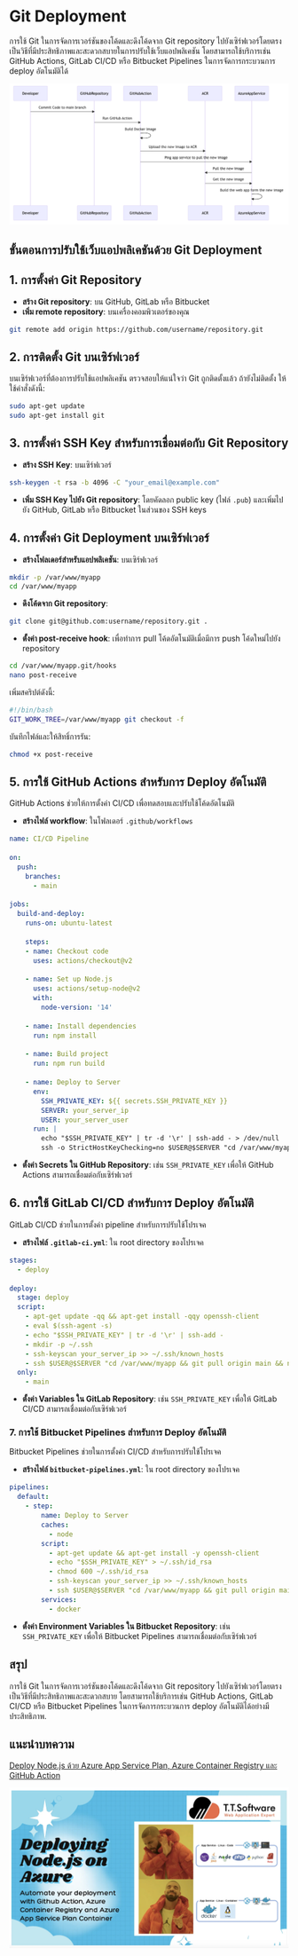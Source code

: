 # Git Deployment

การใช้ Git ในการจัดการเวอร์ชันของโค้ดและดึงโค้ดจาก Git repository ไปยังเซิร์ฟเวอร์โดยตรงเป็นวิธีที่มีประสิทธิภาพและสะดวกสบายในการปรับใช้เว็บแอปพลิเคชัน โดยสามารถใช้บริการเช่น GitHub Actions, GitLab CI/CD หรือ Bitbucket Pipelines ในการจัดการกระบวนการ deploy อัตโนมัติได้

![](./images/deployment-04.png)

## ขั้นตอนการปรับใช้เว็บแอปพลิเคชันด้วย Git Deployment

## 1. การตั้งค่า Git Repository

- **สร้าง Git repository**: บน GitHub, GitLab หรือ Bitbucket
- **เพิ่ม remote repository**: บนเครื่องคอมพิวเตอร์ของคุณ

```bash
git remote add origin https://github.com/username/repository.git
```

## 2. การติดตั้ง Git บนเซิร์ฟเวอร์

บนเซิร์ฟเวอร์ที่ต้องการปรับใช้แอปพลิเคชัน ตรวจสอบให้แน่ใจว่า Git ถูกติดตั้งแล้ว ถ้ายังไม่ติดตั้ง ให้ใช้คำสั่งดังนี้:

```bash
sudo apt-get update
sudo apt-get install git
```

## 3. การตั้งค่า SSH Key สำหรับการเชื่อมต่อกับ Git Repository

- **สร้าง SSH Key**: บนเซิร์ฟเวอร์

```bash
ssh-keygen -t rsa -b 4096 -C "your_email@example.com"
```

- **เพิ่ม SSH Key ไปยัง Git repository**: โดยคัดลอก public key (ไฟล์ `.pub`) และเพิ่มไปยัง GitHub, GitLab หรือ Bitbucket ในส่วนของ SSH keys

## 4. การตั้งค่า Git Deployment บนเซิร์ฟเวอร์

- **สร้างโฟลเดอร์สำหรับแอปพลิเคชัน**: บนเซิร์ฟเวอร์

```bash
mkdir -p /var/www/myapp
cd /var/www/myapp
```

- **ดึงโค้ดจาก Git repository**:

```bash
git clone git@github.com:username/repository.git .
```

- **ตั้งค่า post-receive hook**: เพื่อทำการ pull โค้ดอัตโนมัติเมื่อมีการ push โค้ดใหม่ไปยัง repository

```bash
cd /var/www/myapp.git/hooks
nano post-receive
```

เพิ่มสคริปต์ดังนี้:

```bash
#!/bin/bash
GIT_WORK_TREE=/var/www/myapp git checkout -f
```

บันทึกไฟล์และให้สิทธิ์การรัน:

```bash
chmod +x post-receive
```

## 5. การใช้ GitHub Actions สำหรับการ Deploy อัตโนมัติ

GitHub Actions ช่วยให้การตั้งค่า CI/CD เพื่อทดสอบและปรับใช้โค้ดอัตโนมัติ

- **สร้างไฟล์ workflow**: ในโฟลเดอร์ `.github/workflows`

```yaml
name: CI/CD Pipeline

on:
  push:
    branches:
      - main

jobs:
  build-and-deploy:
    runs-on: ubuntu-latest

    steps:
    - name: Checkout code
      uses: actions/checkout@v2

    - name: Set up Node.js
      uses: actions/setup-node@v2
      with:
        node-version: '14'

    - name: Install dependencies
      run: npm install

    - name: Build project
      run: npm run build

    - name: Deploy to Server
      env:
        SSH_PRIVATE_KEY: ${{ secrets.SSH_PRIVATE_KEY }}
        SERVER: your_server_ip
        USER: your_server_user
      run: |
        echo "$SSH_PRIVATE_KEY" | tr -d '\r' | ssh-add - > /dev/null
        ssh -o StrictHostKeyChecking=no $USER@$SERVER "cd /var/www/myapp && git pull origin main && npm install && npm run build"
```

- **ตั้งค่า Secrets ใน GitHub Repository**: เช่น `SSH_PRIVATE_KEY` เพื่อให้ GitHub Actions สามารถเชื่อมต่อกับเซิร์ฟเวอร์

## 6. การใช้ GitLab CI/CD สำหรับการ Deploy อัตโนมัติ

GitLab CI/CD ช่วยในการตั้งค่า pipeline สำหรับการปรับใช้โปรเจค

- **สร้างไฟล์ `.gitlab-ci.yml`**: ใน root directory ของโปรเจค

```yaml
stages:
  - deploy

deploy:
  stage: deploy
  script:
    - apt-get update -qq && apt-get install -qqy openssh-client
    - eval $(ssh-agent -s)
    - echo "$SSH_PRIVATE_KEY" | tr -d '\r' | ssh-add -
    - mkdir -p ~/.ssh
    - ssh-keyscan your_server_ip >> ~/.ssh/known_hosts
    - ssh $USER@$SERVER "cd /var/www/myapp && git pull origin main && npm install && npm run build"
  only:
    - main
```

- **ตั้งค่า Variables ใน GitLab Repository**: เช่น `SSH_PRIVATE_KEY` เพื่อให้ GitLab CI/CD สามารถเชื่อมต่อกับเซิร์ฟเวอร์

### 7. การใช้ Bitbucket Pipelines สำหรับการ Deploy อัตโนมัติ

Bitbucket Pipelines ช่วยในการตั้งค่า CI/CD สำหรับการปรับใช้โปรเจค

- **สร้างไฟล์ `bitbucket-pipelines.yml`**: ใน root directory ของโปรเจค

```yaml
pipelines:
  default:
    - step:
        name: Deploy to Server
        caches:
          - node
        script:
          - apt-get update && apt-get install -y openssh-client
          - echo "$SSH_PRIVATE_KEY" > ~/.ssh/id_rsa
          - chmod 600 ~/.ssh/id_rsa
          - ssh-keyscan your_server_ip >> ~/.ssh/known_hosts
          - ssh $USER@$SERVER "cd /var/www/myapp && git pull origin main && npm install && npm run build"
        services:
          - docker
```

- **ตั้งค่า Environment Variables ใน Bitbucket Repository**: เช่น `SSH_PRIVATE_KEY` เพื่อให้ Bitbucket Pipelines สามารถเชื่อมต่อกับเซิร์ฟเวอร์

## สรุป

การใช้ Git ในการจัดการเวอร์ชันของโค้ดและดึงโค้ดจาก Git repository ไปยังเซิร์ฟเวอร์โดยตรงเป็นวิธีที่มีประสิทธิภาพและสะดวกสบาย โดยสามารถใช้บริการเช่น GitHub Actions, GitLab CI/CD หรือ Bitbucket Pipelines ในการจัดการกระบวนการ deploy อัตโนมัติได้อย่างมีประสิทธิภาพ.

## แนะนำบทความ

[Deploy Node.js ด้วย Azure App Service Plan, Azure Container Registry และ GitHub Action](https://medium.com/t-t-software-solution/deploy-node-js-%E0%B8%94%E0%B9%89%E0%B8%A7%E0%B8%A2-azure-app-service-plan-azure-container-registry-%E0%B9%81%E0%B8%A5%E0%B8%B0-github-action-460998dd805f)

![](./images/deployment-05.jpg)